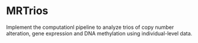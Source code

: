 # MRTrios
Implement the computationl pipeline to analyze trios of copy number alteration, gene expression and DNA methylation using individual-level data.

